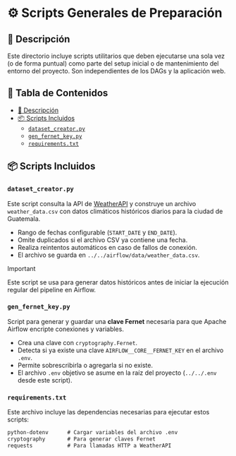 # ⚙️ Scripts Generales de Preparación

## 📝 Descripción

Este directorio incluye scripts utilitarios que deben ejecutarse una sola vez (o de forma puntual) como parte del setup inicial o de mantenimiento del entorno del proyecto. Son independientes de los DAGs y la aplicación web.

## 📑 Tabla de Contenidos

- [📝 Descripción](#-descripción)
- [📦 Scripts Incluidos](#-scripts-incluidos)
  - [`dataset_creator.py`](#dataset_creatorpy)
  - [`gen_fernet_key.py`](#gen_fernet_keypy)
  - [`requirements.txt`](#requirementstxt)

## 📦 Scripts Incluidos

### `dataset_creator.py`

Este script consulta la API de [WeatherAPI](https://www.weatherapi.com/) y construye un archivo `weather_data.csv` con datos climáticos históricos diarios para la ciudad de Guatemala.

- Rango de fechas configurable (`START_DATE` y `END_DATE`).
- Omite duplicados si el archivo CSV ya contiene una fecha.
- Realiza reintentos automáticos en caso de fallos de conexión.
- El archivo se guarda en `../../airflow/data/weather_data.csv`.

> [!IMPORTANT]
> Este script se usa para generar datos históricos antes de iniciar la ejecución regular del pipeline en Airflow.

### `gen_fernet_key.py`

Script para generar y guardar una **clave Fernet** necesaria para que Apache Airflow encripte conexiones y variables.

- Crea una clave con `cryptography.Fernet`.
- Detecta si ya existe una clave `AIRFLOW__CORE__FERNET_KEY` en el archivo `.env`.
- Permite sobrescribirla o agregarla si no existe.
- El archivo `.env` objetivo se asume en la raíz del proyecto (`../../.env` desde este script).

### `requirements.txt`

Este archivo incluye las dependencias necesarias para ejecutar estos scripts:

```txt
python-dotenv      # Cargar variables del archivo .env
cryptography       # Para generar claves Fernet
requests           # Para llamadas HTTP a WeatherAPI
```
